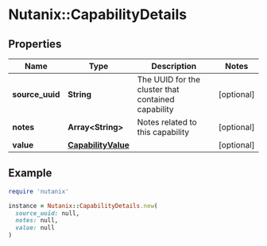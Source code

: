# Nutanix::CapabilityDetails

## Properties

| Name | Type | Description | Notes |
| ---- | ---- | ----------- | ----- |
| **source_uuid** | **String** | The UUID for the cluster that contained capability | [optional] |
| **notes** | **Array&lt;String&gt;** | Notes related to this capability | [optional] |
| **value** | [**CapabilityValue**](CapabilityValue.md) |  | [optional] |

## Example

```ruby
require 'nutanix'

instance = Nutanix::CapabilityDetails.new(
  source_uuid: null,
  notes: null,
  value: null
)
```

